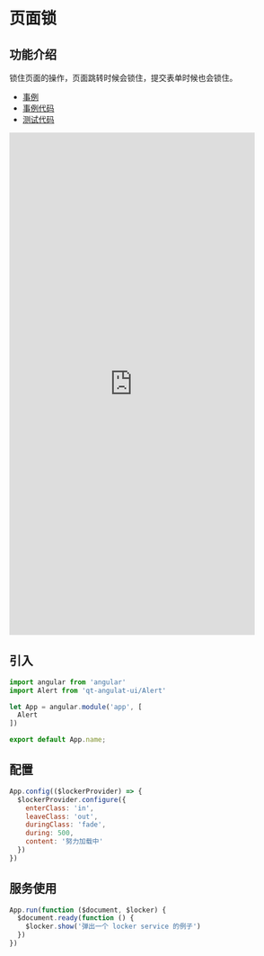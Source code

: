 # 页面锁

## 功能介绍

锁住页面的操作，页面跳转时候会锁住，提交表单时候也会锁住。

- [事例](https://61qt.github.io/qt-angular-ui/sample/#!/locker/)
- [事例代码](https://github.com/61qt/qt-angular-ui/blob/master/src/components/Locker/sample.js)
- [测试代码](https://github.com/61qt/qt-angular-ui/blob/master/src/components/Locker/index.spec.js)

<iframe width="437" height="893" title="Locker" src="https://61qt.github.io/qt-angular-ui/sample/frame.html?q=https%3A%2F%2F61qt.github.io%2Fqt-angular-ui%2Fsample%2F%23!%2Flocker%2F" frameborder="no" allowtransparency="true" allowfullscreen="true" style="display:block;">
  <a href="https://61qt.github.io/qt-angular-ui/sample/#!/locker/">Sample</a>
</iframe>


## 引入

```javascript
import angular from 'angular'
import Alert from 'qt-angulat-ui/Alert'

let App = angular.module('app', [
  Alert
])

export default App.name;
```


## 配置

```javascript
App.config(($lockerProvider) => {
  $lockerProvider.configure({
    enterClass: 'in',
    leaveClass: 'out',
    duringClass: 'fade',
    during: 500,
    content: '努力加载中'
  })
})
```


## 服务使用

```javascript
App.run(function ($document, $locker) {
  $document.ready(function () {
    $locker.show('弹出一个 locker service 的例子')
  })
})
```

